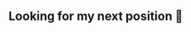 ## Looking for my next position 👀


<!--
[![Andrew's GitHub stats](https://github-readme-stats.vercel.app/api?username=astrimaitis)](https://github.com/astrimaitis/github-readme-stats)

**astrimaitis/astrimaitis** is a ✨ _special_ ✨ repository because its `README.md` (this file) appears on your GitHub profile.

Here are some ideas to get you started:

- 🔭 I’m currently working on ...
- 🌱 I’m currently learning ...
- 👯 I’m looking to collaborate on ...
- 🤔 I’m looking for help with ...
- 💬 Ask me about ...
- 📫 How to reach me: ...
- 😄 Pronouns: ...
- ⚡ Fun fact: ...
-->

